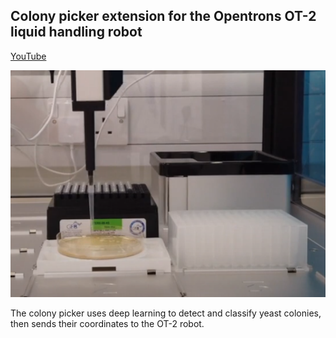 ## Colony picker extension for the Opentrons OT-2 liquid handling robot

<a href=https://www.youtube.com/channel/UCkWYMoMaR-2BUtU9O6clCAA > YouTube </a><br>

<img src=graphics/colony-picker.png  width=600 >

The colony picker uses deep learning to detect and classify yeast colonies, then sends their coordinates to the OT-2 robot.
